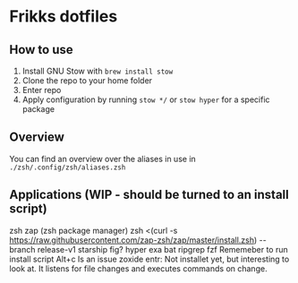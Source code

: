 # Frikks dotfiles
## How to use

1. Install GNU Stow with `brew install stow`
1. Clone the repo to your home folder
1. Enter repo
1. Apply configuration by running `stow */` or `stow hyper` for a specific package

## Overview
You can find an overview over the aliases in use in `./zsh/.config/zsh/aliases.zsh`

## Applications (WIP - should be turned to an install script)
zsh
zap (zsh package manager) zsh <(curl -s https://raw.githubusercontent.com/zap-zsh/zap/master/install.zsh) --branch release-v1 
starship
fig?
hyper
exa
bat
ripgrep
fzf
    Rememeber to run install script
    Alt+c Is an issue
zoxide
entr: Not installet yet, but interesting to look at. It listens for file changes and executes commands on change.
